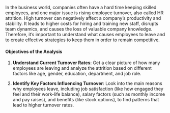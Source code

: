 <P>In the business world, companies often have a hard time keeping skilled employees, and one major issue is rising employee turnover, also called HR attrition. High turnover can negatively affect a company’s productivity and stability. It leads to higher costs for hiring and training new staff, disrupts team dynamics, and causes the loss of valuable company knowledge. Therefore, it’s important to understand what causes employees to leave and to create effective strategies to keep them in order to remain competitive.</P>

<H4>Objectives of the Analysis</H4>

1. **Understand Current Turnover Rates**: Get a clear picture of how many employees are leaving and analyze the attrition based on different factors like age, gender, education, department, and job role.

2. **Identify Key Factors Influencing Turnover**: Look into the main reasons why employees leave, including job satisfaction (like how engaged they feel and their work-life balance), salary factors (such as monthly income and pay raises), and benefits (like stock options), to find patterns that lead to higher turnover rates.
